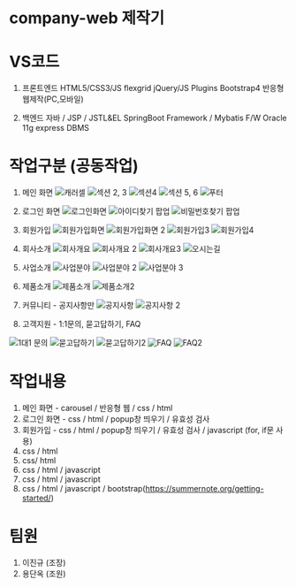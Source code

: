 # company-web 제작기

# VS코드
1. 프론트엔드
HTML5/CSS3/JS
flexgrid
jQuery/JS Plugins
Bootstrap4
반응형 웹제작(PC,모바일)

2. 백엔드
자바 / JSP / JSTL&EL
SpringBoot Framework / Mybatis F/W
Oracle 11g express DBMS

# 작업구분 (공동작업)
1. 메인 화면
![캐러셀](https://user-images.githubusercontent.com/107171614/177700839-4b3e02c2-34c3-40f3-a673-0c4093967024.JPG)
![섹션 2, 3](https://user-images.githubusercontent.com/107171614/177700902-552403ba-5ab9-4a07-8717-fc33f7bd4e06.JPG)
![섹션4](https://user-images.githubusercontent.com/107171614/177700957-9c6fc876-8fb4-48fe-ab86-ca938b946e57.JPG)
![섹션 5, 6](https://user-images.githubusercontent.com/107171614/177700988-fc84aa73-de30-4e06-a25c-22fa942bbe25.JPG)
![푸터](https://user-images.githubusercontent.com/107171614/177701026-35c108fe-136b-474f-ace5-bfffbfeef7ce.JPG)
2. 로그인 화면
![로그인화면](https://user-images.githubusercontent.com/107171614/177701131-f21f9d4e-075b-4b79-a069-01e097dffc01.JPG)
![아이디찾기 팝업](https://user-images.githubusercontent.com/107171614/177701127-e8aaebca-47ad-4f1f-b8d0-07aa0ea22c3b.JPG)
![비밀번호찾기 팝업](https://user-images.githubusercontent.com/107171614/177701133-0fc20a50-8ff6-47ef-94b0-534530e2b9e5.JPG)
3. 회원가입
![회원가입화면](https://user-images.githubusercontent.com/107171614/177701669-127f3f25-43ff-48d1-8f48-48f0b228dcd8.JPG)
![회원가입화면 2](https://user-images.githubusercontent.com/107171614/177701674-2fd9d2a5-fe95-40bd-a772-0d40c5c0db10.JPG)
![회원가입3](https://user-images.githubusercontent.com/107171614/177701679-3f20b414-5056-4729-8103-01e68ca3ab3e.JPG)
![회원가입4](https://user-images.githubusercontent.com/107171614/177701681-9038f17a-30d8-475d-8fca-42af378ce662.JPG)
4. 회사소개
![회사개요 ](https://user-images.githubusercontent.com/107171614/177701805-f670c26e-2bf3-4763-a6f3-66353c14a3a1.JPG)
![회사개요 2](https://user-images.githubusercontent.com/107171614/177701811-29f2ba5a-e9a1-4374-9921-fe9a3a0f75e1.JPG)
![회사개요3](https://user-images.githubusercontent.com/107171614/177701816-be20f5bc-05e4-49db-8916-42d5aa9229ff.JPG)
![오시는길](https://user-images.githubusercontent.com/107171614/177701820-dcd119e8-0e08-4d65-ab10-4c098aeff8a3.JPG)

5. 사업소개
![사업분야](https://user-images.githubusercontent.com/107171614/177701873-998e2bfb-d4d6-4770-9da4-2fc976d85819.JPG)
![사업분야 2](https://user-images.githubusercontent.com/107171614/177701877-23503332-eb88-4613-a958-70888b4cde13.JPG)
![사업분야 3](https://user-images.githubusercontent.com/107171614/177701879-f70366ff-243e-4c26-b712-b045254fe99a.JPG)


6. 제품소개
![제품소개](https://user-images.githubusercontent.com/107171614/177701931-6a85ff4d-5ab2-475e-b3bd-8ee76d4740d6.JPG)
![제품소개2](https://user-images.githubusercontent.com/107171614/177701934-5b734d61-4a06-4942-9a19-e72ead3aa1f2.JPG)


7. 커뮤니티 - 공지사항만
![공지사항](https://user-images.githubusercontent.com/107171614/177702116-059d1759-1986-4dcb-965a-49e66f6f6ad0.JPG)
![공지사항 2](https://user-images.githubusercontent.com/107171614/177702118-ac37315e-b914-4e55-9139-ed2c6c12d3aa.JPG)

8. 고객지원 - 1:1문의, 묻고답하기, FAQ

![1대1 문의](https://user-images.githubusercontent.com/107171614/177702139-9a8c6b65-abb6-46a8-a383-107dceb6dcbc.JPG)
![묻고답하기](https://user-images.githubusercontent.com/107171614/177702145-4e099560-7db5-4824-9fee-5b8e38c8d326.JPG)
![묻고답하기2](https://user-images.githubusercontent.com/107171614/177702148-e22a4588-8050-4730-83a6-c7d286b87f49.JPG)
![FAQ](https://user-images.githubusercontent.com/107171614/177702150-b88d3518-7232-48fc-b0db-31885ad8df9d.JPG)
![FAQ2](https://user-images.githubusercontent.com/107171614/177702154-9e4b087d-4969-4041-89d8-cf89f67a6920.JPG)

# 작업내용
1. 메인 화면 - carousel / 반응형 웹 / css / html
2. 로그인 화면 -  css / html / popup창 띄우기 / 유효성 검사
3. 회원가입 - css / html / popup창 띄우기 / 유효성 검사 / javascript (for, if문 사용)
4. css / html
5. css/ html
6. css / html / javascript
7. css / html / javascript
8. css / html / javascript / bootstrap(https://summernote.org/getting-started/)

# 팀원
1. 이진규 (조장)
2. 용단옥 (조원)




